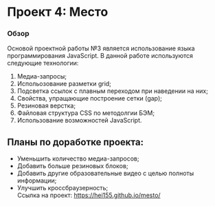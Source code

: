 # Проект 4: Место

### Обзор

Основой проектной работы №3 является использование языка программирования JavaScript. В данной работе используются следующие технологии:  
1. Медиа-запросы;  
2. Испольозование разметки grid;  
3. Подсветка ссылок с плавным переходом при наведении на них;  
4. Cвойства, упращающие построение сетки (gap);  
5. Резиновая верстка;  
6. Файловая структура CSS по методолгии БЭМ; 
7. Использование возможностей JavaScript. 
## Планы по доработке проекта:
* Уменьшить количество медиа-запросов;   
* Добавить больше резиновых блоков;  
* Добавить другие образовательные видео с целью полноты информации;  
* Улучшить кроссбраузерность;   
Ссылка на проект: https://hei155.github.io/mesto/
